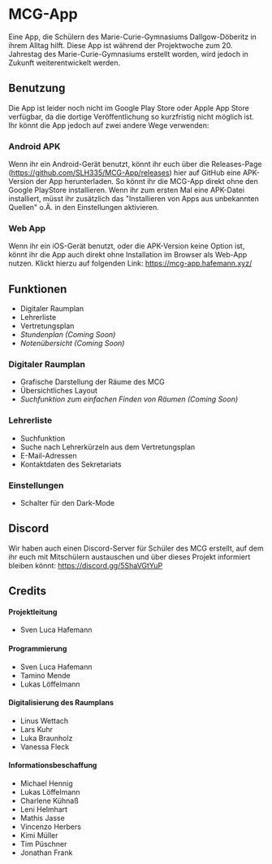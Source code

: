 # MCG-App
Eine App, die Schülern des Marie-Curie-Gymnasiums Dallgow-Döberitz in ihrem Alltag hilft.
Diese App ist während der Projektwoche zum 20. Jahrestag des Marie-Curie-Gymnasiums erstellt worden, wird jedoch in Zukunft weiterentwickelt werden.

## Benutzung
Die App ist leider noch nicht im Google Play Store oder Apple App Store verfügbar, da die dortige Veröffentlichung so kurzfristig nicht möglich ist. Ihr könnt die App jedoch auf zwei andere Wege verwenden:

### Android APK
Wenn ihr ein Android-Gerät benutzt, könnt ihr euch über die Releases-Page (https://github.com/SLH335/MCG-App/releases) hier auf GitHub eine APK-Version der App herunterladen. So könnt ihr die MCG-App direkt ohne den Google PlayStore installieren. Wenn ihr zum ersten Mal eine APK-Datei installiert, müsst ihr zusätzlich das "Installieren von Apps aus unbekannten Quellen" o.Ä. in den Einstellungen aktivieren.

### Web App
Wenn ihr ein iOS-Gerät benutzt, oder die APK-Version keine Option ist, könnt ihr die App auch direkt ohne Installation im Browser als Web-App nutzen. Klickt hierzu auf folgenden Link: https://mcg-app.hafemann.xyz/

## Funktionen
- Digitaler Raumplan
- Lehrerliste
- Vertretungsplan
- *Stundenplan (Coming Soon)*
- *Notenübersicht (Coming Soon)*

### Digitaler Raumplan
- Grafische Darstellung der Räume des MCG
- Übersichtliches Layout
- *Suchfunktion zum einfachen Finden von Räumen (Coming Soon)*

### Lehrerliste
- Suchfunktion
- Suche nach Lehrerkürzeln aus dem Vertretungsplan
- E-Mail-Adressen
- Kontaktdaten des Sekretariats

### Einstellungen
- Schalter für den Dark-Mode

## Discord
Wir haben auch einen Discord-Server für Schüler des MCG erstellt, auf dem ihr euch mit Mitschülern austauschen und über dieses Projekt informiert bleiben könnt: https://discord.gg/5ShaVGtYuP

## Credits

#### Projektleitung
- Sven Luca Hafemann

#### Programmierung
- Sven Luca Hafemann
- Tamino Mende
- Lukas Löffelmann

#### Digitalisierung des Raumplans
- Linus Wettach
- Lars Kuhr
- Luka Braunholz
- Vanessa Fleck

#### Informationsbeschaffung
- Michael Hennig
- Lukas Löffelmann
- Charlene Kühnaß
- Leni Helmhart
- Mathis Jasse
- Vincenzo Herbers
- Kimi Müller
- Tim Püschner
- Jonathan Frank
